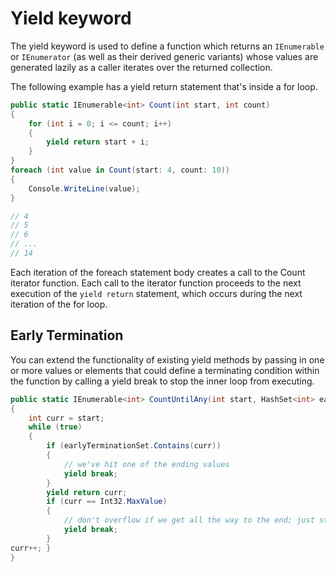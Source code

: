 # Yield keyword

The yield keyword is used to define a function which returns an `IEnumerable` or `IEnumerator` (as well as their derived generic variants) whose values are generated lazily as a caller iterates over the returned collection.

The following example has a yield return statement that's inside a for loop.

```csharp
public static IEnumerable<int> Count(int start, int count)
{
    for (int i = 0; i <= count; i++)
    {
        yield return start + i;
    }
}
foreach (int value in Count(start: 4, count: 10))
{
    Console.WriteLine(value);
}

// 4
// 5
// 6
// ...
// 14
```

Each iteration of the foreach statement body creates a call to the Count iterator function. Each call to the iterator function proceeds to the next execution of the `yield return` statement, which occurs during the next iteration of the for loop.

## Early Termination

You can extend the functionality of existing yield methods by passing in one or more values or elements that could define a terminating condition within the function by calling a yield break to stop the inner loop from executing.

```csharp
public static IEnumerable<int> CountUntilAny(int start, HashSet<int> earlyTerminationSet)
{
    int curr = start;
    while (true)
    {
        if (earlyTerminationSet.Contains(curr))
        {
            // we've hit one of the ending values
            yield break;
        }
        yield return curr;
        if (curr == Int32.MaxValue)
        {
            // don't overflow if we get all the way to the end; just stop
            yield break;
        }
curr++; }
}
```

